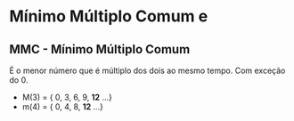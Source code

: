 # Mínimo Múltiplo Comum e 

## MMC - Mínimo Múltiplo Comum

É o menor número que é múltiplo dos dois ao mesmo tempo. Com exceção do 0.

- M(3) = { 0, 3, 6, 9, **12** ...}
- m(4) = { 0, 4, 8, **12** ...}

